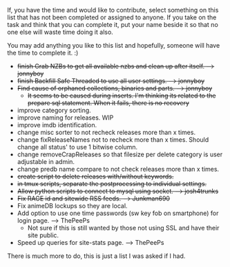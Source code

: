 If, you have the time and would like to contribute, select something on this list that has not been completed or assigned to anyone. 
If you take on the task and think that you can complete it, put your name beside it so that no one else will waste time doing it also.

You may add anything you like to this list and hopefully, someone will have the time to complete it. :)

* <s>finish Grab NZBs to get all available nzbs and clean up after itself. --> jonnyboy</s>
* <s>finish Backfill Safe Threaded to use all user settings. --> jonnyboy</s>
* <s>Find cause of orphaned collections, binaries and parts. --> jonnyboy</s>
  * <s>It seems to be caused during inserts. I'm thinking its related to the prepare sql statement. When it fails, there is no recovery</s>
* improve category sorting.
* improve naming for releases. WIP
* improve imdb identification.
* change misc sorter to not recheck releases more than x times.
* change fixReleaseNames not to recheck more than x times. Should change all status' to use 1 bitwise column.
* change removeCrapReleases so that filesize per delete category is user adjustable in admin.
* change predb name compare to not check releases more than x times.
* <s>create script to delete releases with/without keywords.</s>
* <s>in tmux scripts, separate the postprocessing to individual settings. </s>
* <s>Allow python scripts to connect to mysql using socket. --> josh4trunks</s>
* <s>Fix RAGE id and sitewide RSS feeds. --> Junkman690</s>
* Fix animeDB lockups so they are local.
* Add option to use one time passwords (sw key fob on smartphone) for login page. --> ThePeePs
  * Not sure if this is still wanted by those not using SSL and have their site public.
* Speed up queries for site-stats page. --> ThePeePs


There is much more to do, this is just a list I was asked if I had.
